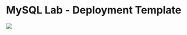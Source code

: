 # MySQL Lab - Deployment Template

<a href="https://portal.azure.com/#create/Microsoft.Template/uri/https%3A%2F%2Fraw.githubusercontent.com%2Fazureossd%2Farm-templates-mysql%2Fmaster%2Ftemplate.json" target="_blank">
    <img src="http://azuredeploy.net/deploybutton.png"/>
</a>